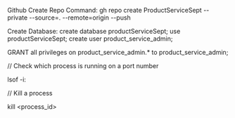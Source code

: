 Github Create Repo Command: 
gh repo create ProductServiceSept --private --source=. --remote=origin --push

Create Database:
create database productServiceSept;
use productServiceSept;
create user product_service_admin;

GRANT all privileges on product_service_admin.* to product_service_admin;

// Check which process is running on a port number

lsof -i:<port number>

// Kill a process

kill <process_id>
